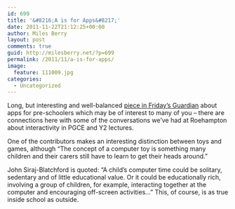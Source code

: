 ```yaml
---
id: 699
title: '&#8216;A is for Apps&#8217;'
date: 2011-11-22T21:12:25+00:00
author: Miles Berry
layout: post 
comments: true
guid: http://milesberry.net/?p=699
permalink: /2011/11/a-is-for-apps/
image:
  feature: 111009.jpg
categories:
  - Uncategorized
---
```

Long, but interesting and well-balanced [piece in Friday&#8217;s Guardian](http://www.guardian.co.uk/technology/2011/nov/18/techno-toddlers-a-for-apple) about apps for pre-schoolers which may be of interest to many of you &#8211; there are connections here with some of the conversations we&#8217;ve had at Roehampton about interactivity in PGCE and Y2 lectures.

One of the contributors makes an interesting distinction between toys and games, although &#8220;The concept of a computer toy is something many children and their carers still have to learn to get their heads around.&#8221;

John Siraj-Blatchford is quoted: &#8220;A child&#8217;s computer time could be solitary, sedentary and of little educational value. Or it could be educationally rich, involving a group of children, for example, interacting together at the computer and encouraging off-screen activities&#8230;&#8221; This, of course, is as true inside school as outside.
